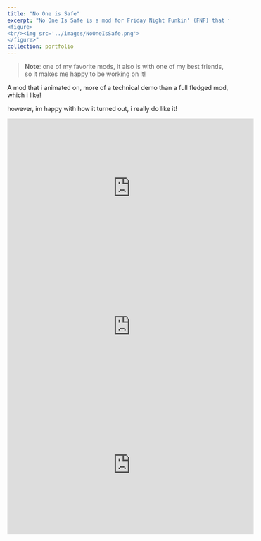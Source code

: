 ```yaml
---
title: "No One is Safe"
excerpt: "No One Is Safe is a mod for Friday Night Funkin' (FNF) that features a creepy, bootleg-style SpongeBob theme. The mod's premise involves finding a strange flash drive containing poorly edited SpongeBob episodes and an unknown SpongeBob DVD ISO file. When the player runs the disc file, they encounter unsettling content. The mod was originally created for the 2024 Halloween Modjam and includes custom music, animations, and voice acting
<figure>
<br/><img src='../images/NoOneIsSafe.png'>
</figure>"
collection: portfolio
---
```

> **Note**: one of my favorite mods, it also is with one of my best friends, so it makes me happy to be working on it!

A mod that i animated on, more of a technical demo than a full fledged mod, which i like!

however, im happy with how it turned out, i really do like it!

<iframe width="560" height="315" src="https://www.youtube.com/watch?v=EfkXzA9mvt4&t=5s&ab_channel=ReaperGaming" title="YouTube video player" frameborder="0" allow="accelerometer; autoplay; clipboard-write; encrypted-media; gyroscope; picture-in-picture; web-share" referrerpolicy="strict-origin-when-cross-origin" allowfullscreen></iframe>

<iframe width="560" height="315" src="https://www.youtube.com/watch?v=CBaiz5zp-C4&ab_channel=SlimyGames" title="YouTube video player" frameborder="0" allow="accelerometer; autoplay; clipboard-write; encrypted-media; gyroscope; picture-in-picture; web-share" referrerpolicy="strict-origin-when-cross-origin" allowfullscreen></iframe>

<iframe width="560" height="315" src="https://www.youtube.com/watch?v=oozxauMwuIw&t=40s&ab_channel=T-Bar" title="YouTube video player" frameborder="0" allow="accelerometer; autoplay; clipboard-write; encrypted-media; gyroscope; picture-in-picture; web-share" referrerpolicy="strict-origin-when-cross-origin" allowfullscreen></iframe>